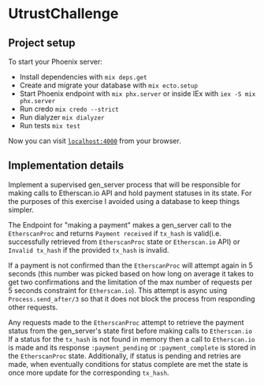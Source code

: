 # UtrustChallenge

## Project setup

To start your Phoenix server:

  * Install dependencies with `mix deps.get`
  * Create and migrate your database with `mix ecto.setup`
  * Start Phoenix endpoint with `mix phx.server` or inside IEx with `iex -S mix phx.server`
  * Run credo `mix credo --strict`
  * Run dialyzer `mix dialyzer`
  * Run tests `mix test`

Now you can visit [`localhost:4000`](http://localhost:4000) from your browser.


## Implementation details

Implement a supervised gen_server process that will be responsible for making calls to 
Etherscan.io API and hold payment statuses in its state. For the purposes of this exercise I avoided 
using a database to keep things simpler.

The Endpoint for "making a payment" makes a gen_server call to the `EtherscanProc` and 
returns `Payment received` if `tx_hash` is valid(i.e. successfully retrieved from `EtherscanProc` state or `Etherscan.io` API)
or `Invalid tx_hash` if the provided `tx_hash` is invalid.

If a payment is not confirmed than the `EtherscanProc` will attempt again in 5 seconds
(this number was picked based on how long on average it takes to get two confirmations and
the limitation of the max number of requests per 5 seconds constraint for `Etherscan.io`). 
This attempt is async using `Process.send_after/3` so that it does not block the process from responding other requests.

Any requests made to the `EtherscanProc` attempt to retrieve the payment status from the gen_server's
state first before making calls to `Etherscan.io` If a status for the `tx_hash` is not found in memory
then a call to `Etherscan.io` is made and its response `:payment_pending` or `:payment_complete`
is stored in the `EtherscanProc` state. Additionally, if status is pending and retries are made, when
eventually conditions for status complete are met the state is once more update for the corresponding `tx_hash`.
